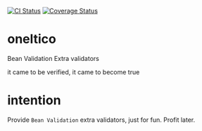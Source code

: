 [![CI Status](https://travis-ci.org/domix/oneltico.svg?branch=master)](https://travis-ci.org/domix/oneltico)
[![Coverage Status](http://coveralls.io/repos/domix/oneltico/badge.svg?branch=master&service=github)](http://coveralls.io/github/domix/oneltico?branch=master)

# oneltico
Bean Validation Extra validators

it came to be verified, it came to become true

# intention

Provide `Bean Validation` extra validators, just for fun. Profit later.
